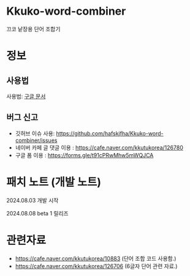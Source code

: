 # Kkuko-word-combiner
끄코 낱장용 단어 조합기

# 정보
## 사용법
사용법: [구글 문서](https://docs.google.com/document/d/1wlX4TaC4Y_b-Dnjjy5uXc0GwWpFy7GGE2EWwAAeLcSE)
<br>

## 버그 신고
+ 깃허브 이슈 사용: https://github.com/hafskjfha/Kkuko-word-combiner/issues
+ 네이버 카페 글 댓글 이용 : https://cafe.naver.com/kkutukorea/126780
+ 구글 폼 이용 : https://forms.gle/t91cPRwMhw5mWQJCA

# 패치 노트 (개발 노트)

2024.08.03 개발 시작

2024.08.08 beta 1 릴리즈


# 관련자료
- https://cafe.naver.com/kkutukorea/10883 (단어 조합 코드 사용함.)<br>
- https://cafe.naver.com/kkutukorea/126706 (6글자 단어 관련 자료.)<br>

